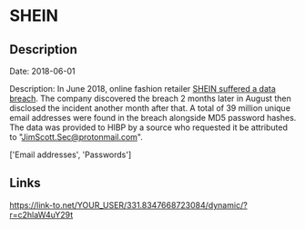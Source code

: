 # SHEIN

## Description

Date: 2018-06-01

Description:
In June 2018, online fashion retailer <a href="https://www.zdnet.com/article/shein-fashion-retailer-announces-breach-affecting-6-42-million-users/" target="_blank" rel="noopener">SHEIN suffered a data breach</a>. The company discovered the breach 2 months later in August then disclosed the incident another month after that. A total of 39 million unique email addresses were found in the breach alongside MD5 password hashes. The data was provided to HIBP by a source who requested it be attributed to &quot;JimScott.Sec@protonmail.com&quot;.


['Email addresses', 'Passwords']

## Links

https://link-to.net/YOUR_USER/331.8347668723084/dynamic/?r=c2hlaW4uY29t